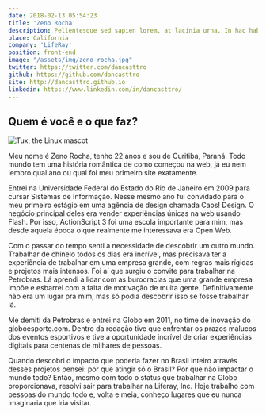 ```yaml
---
date: 2018-02-13 05:54:23
title: 'Zeno Rocha'
description: Pellentesque sed sapien lorem, at lacinia urna. In hac habitasse platea dictumst. Vivamus vel justo in leo laoreet ullamcorper non vitae lorem. Lorem ipsum dolor sit amet, consectetur adipiscing elit.
place: California
company: 'LifeRay'
position: front-end
image: "/assets/img/zeno-rocha.jpg"
twitter: https://twitter.com/dancasttro
github: https://github.com/dancasttro
site: http://dancasttro.github.io
linkedin: https://www.linkedin.com/in/dancasttro/
---
```




## Quem é você e o que faz?

  ![Tux, the Linux mascot](/assets/img/cover.png)

  Meu nome é Zeno Rocha, tenho 22 anos e sou de Curitiba, Paraná. Todo mundo tem uma história romântica de como começou na web, já eu nem lembro qual ano ou qual foi meu primeiro site exatamente.

  Entrei na Universidade Federal do Estado do Rio de Janeiro em 2009 para cursar Sistemas de Informação. Nesse mesmo ano fui convidado para o meu primeiro estágio em uma agência de design chamada Caos! Design. O negócio principal deles era vender experiências únicas na web usando Flash. Por isso, ActionScript 3 foi uma escola importante para mim, mas desde aquela época o que realmente me interessava era Open Web.

  Com o passar do tempo senti a necessidade de descobrir um outro mundo. Trabalhar de chinelo todos os dias era incrível, mas precisava ter a experiência de trabalhar em uma empresa grande, com regras mais rígidas e projetos mais intensos. Foi aí que surgiu o convite para trabalhar na Petrobras. Lá aprendi a lidar com as burocracias que uma grande empresa impõe e esbarrei com a falta de motivação de muita gente. Definitivamente não era um lugar pra mim, mas só podia descobrir isso se fosse trabalhar lá.

  Me demiti da Petrobras e entrei na Globo em 2011, no time de inovação do globoesporte.com. Dentro da redação tive que enfrentar os prazos malucos dos eventos esportivos e tive a oportunidade incrível de criar experiências digitais para centenas de milhares de pessoas.

  Quando descobri o impacto que poderia fazer no Brasil inteiro através desses projetos pensei: por que atingir só o Brasil? Por que não impactar o mundo todo? Então, mesmo com todo o status que trabalhar na Globo proporcionava, resolvi sair para trabalhar na Liferay, Inc. Hoje trabalho com pessoas do mundo todo e, volta e meia, conheço lugares que eu nunca imaginaria que iria visitar.